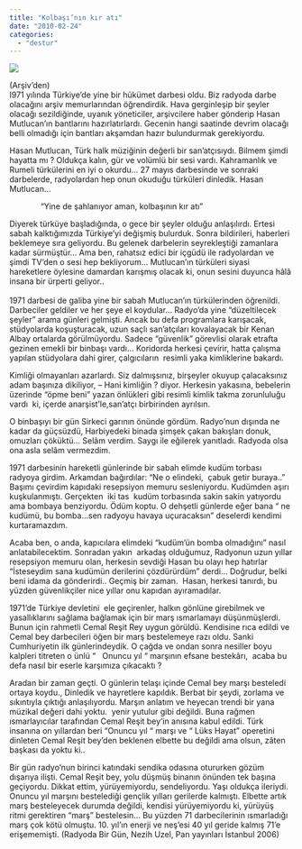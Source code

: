 ```yaml
---
title: "Kolbaşı’nın kır atı"
date: "2010-02-24"
categories: 
  - "destur"
---
```


![](/uploads/image/BEYAZAT2.jpg)

(Arşiv’den)  
I971 yılında Türkiye’de yine bir hükümet darbesi oldu. Biz radyoda darbe olacağını arşiv memurlarından öğrendirdik. Hava gerginleşip bir şeyler olacağı sezildiğinde, uyanık yöneticiler, arşivcilere haber gönderip Hasan Mutlucan’ın bantlarını hazırlatırlardı. Gecenin hangi saatinde devrim olacağı belli olmadığı için bantları akşamdan hazır bulundurmak gerekiyordu.

Hasan Mutlucan, Türk halk müziğinin değerli bir san’atçısıydı. Bilmem şimdi hayatta mı ? Oldukça kalın, gür ve volümlü bir sesi vardı. Kahramanlık ve Rumeli türkülerini en iyi o okurdu... 27 mayıs darbesinde ve sonraki darbelerde, radyolardan hep onun okuduğu türküleri dinledik. Hasan Mutlucan...  
  
              “Yine de şahlanıyor aman, kolbaşının kır atı”  
  
Diyerek türküye başladığında, o gece bir şeyler olduğu anlaşılırdı. Ertesi sabah kalktığımızda Türkiye’yi değişmiş bulurduk. Sonra bildirileri, haberleri beklemeye sıra geliyordu. Bu gelenek darbelerin seyrekleştiği zamanlara kadar sürmüştür... Ama ben, rahatsız edici bir içgüdü ile radyolardan ve şimdi TV’den o sesi hep bekliyorum... Mutlucan’ın türküleri siyasi hareketlere öylesine damardan karışmış olacak ki, onun sesini duyunca hâlâ insana bir ürperti geliyor..  
   
1971 darbesi de galiba yine bir sabah Mutlucan’ın türkülerinden öğrenildi. Darbeciler geldiler ve her şeye el koydular... Radyo’da yine “düzeltilecek şeyler” arama günleri gelmişti. Ancak bu defa programlara karışacak, stüdyolarda koşuşturacak, uzun saçlı san’atçıları kovalayacak bir Kenan Albay ortalarda görülmüyordu. Sadece “güvenlik” görevlisi olarak etrafta gezinen emekli bir binbaşı vardı... Koridorda herkesi çevirir, hatta çalışma yapılan stüdyolara dahi girer, çalgıcıların  resimli yaka kimliklerine bakardı.

Kimliği olmayanları azarlardı. Siz dalmışsınız, birşeyler okuyup çalacaksınız adam başınıza dikiliyor, – Hani kimliğin ? diyor. Herkesin yakasına, bebelerin üzerinde “öpme beni” yazan önlükleri gibi resimli kimlik takma zorunluluğu vardı  ki, içerde anarşist’le,san’atçı birbirinden ayrılsın.

O binbaşıyı bir gün Sirkeci garının önünde gördüm. Radyo’nun dışında ne kadar da güçsüzdü, Harbiyedeki binada şimşek çakan bakışları donuk, omuzları çöküktü... Selâm verdim. Saygı ile eğilerek yanıtladı. Radyoda olsa  ona asla selâm vermezdim.     
  
1971 darbesinin hareketli günlerinde bir sabah elimde kudüm torbası radyoya girdim. Arkamdan bağırdılar: “Ne o elindeki,  çabuk getir buraya..” Başımı çevirdim kapıdaki resepsiyon memuru sesleniyordu. Kudümden aşırı kuşkulanmıştı. Gerçekten  iki tas  kudüm torbasında sakin sakin yatıyordu ama bombaya benziyordu. Ödüm koptu. O dehşetli günlerde eğer bana “ ne kudümü, bu bomba...sen radyoyu havaya uçuracaksın” deselerdi kendimi kurtaramazdım.

Acaba ben, o anda, kapıcılara elimdeki “kudüm’ün bomba olmadığını” nasıl anlatabilecektim. Sonradan yakın  arkadaş olduğumuz, Radyonun uzun yıllar resepsiyon memuru olan, herkesin sevdiği Hasan bu olayı hep hatırlar “İsteseydim sana kudümün derilerini çözdürürdüm” derdi... Doğrudur, belki beni idama da gönderirdi.. Geçmiş bir zaman.  Hasan, herkesi tanırdı, bu yüzden güvenlikçiler nice yıllar onu kapıdan ayıramadılar.  
  
1971’de Türkiye devletini  ele geçirenler, halkın gönlüne girebilmek ve yasallıklarını sağlama bağlamak için bir marş ısmarlamayı düşünmüşlerdi. Bunun için rahmetli Cemal Reşit Rey uygun görüldü. Kendisine rıca edildi ve Cemal bey darbecileri öğen bir marş bestelemeye razı oldu. Sanki Cumhuriyetin ilk günlerindeydik. O çağda ve ondan sonra nesiller boyu kalpleri titreten o ünlü “   Onuncu yıl “ marşının efsane bestekârı,  acaba bu defa nasıl bir eserle karşımıza çıkacaktı ?

Aradan bir zaman geçti. O günlerin telaşı içinde Cemal bey marşı besteledi ortaya koydu., Dinledik ve hayretlere kapıldık. Berbat bir şeydi, zorlama ve sıkıntıyla çıktığı anlaşılıyordu. Marşın anlatım ve heyecan trendi bir yana müzikal değeri dahi yoktu.  yenir yutulur gibi değildi. Buna rağmen ısmarlayıcılar tarafından Cemal Reşit bey’in anısına kabul edildi. Türk insanına on yıllardan beri “Onuncu yıl “ marşı ve “ Lüks Hayat” operetini dinleten Cemal Reşit bey’den beklenen elbette bu değildi ama olsun, zâten başkası da yoktu ki..  
  
Bir gün radyo’nun birinci katındaki sendika odasına otururken gözüm dışarıya ilişti. Cemal Reşit bey, yolu düşmüş binanın önünden tek başına geçiyordu. Dikkat ettim, yürüyemiyordu, sendeliyordu. Yaşı oldukça ileriydi. Onuncu yıl marşını bestelediği gençlik yılları gerilerde kalmıştı. Elbette artık marş besteleyecek durumda değildi, kendisi yürüyemiyordu ki, yürüyüş ritmi gerektiren “marş” bestelesin... Bu yüzden 71 darbecilerinin ısmarladığı marş çok kötü olmuştu. 10. yıl’ın enerji ve neş’esi 40 yıl geride kalmış 71’e erişememişti. (Radyoda Bir Gün, Nezih Uzel, Pan yayınları İstanbul 2006)
